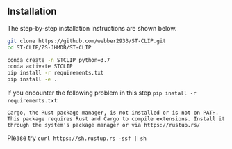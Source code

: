 ## Installation

The step-by-step installation instructions are shown below.

```bash
git clone https://github.com/webber2933/ST-CLIP.git
cd ST-CLIP/ZS-JHMDB/ST-CLIP

conda create -n STCLIP python=3.7
conda activate STCLIP
pip install -r requirements.txt
pip install -e .
```

If you encounter the following problem in this step `pip install -r requirements.txt`:

```bash!
Cargo, the Rust package manager, is not installed or is not on PATH. This package requires Rust and Cargo to compile extensions. Install it through the system's package manager or via https://rustup.rs/
```
Please try `curl https://sh.rustup.rs -ssf | sh`


